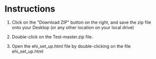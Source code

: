 Instructions
============

1) Click on the "Download ZIP" button on the right, and save the zip file onto your Desktop (or any other location on your local drive)

2) Double-click on the Test-master.zip file.

3) Open the ehi_set_up.html file by double-clicking on the file ehi_set_up.html
